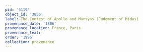 ```yaml
---
pid: '6119'
object_id: '3855'
label: The Contest of Apollo and Marsyas (Judgment of Midas)
provenance_date: '1806'
provenance_location: France, Paris
provenance_text:
order: '1996'
collection: provenance
---
```

